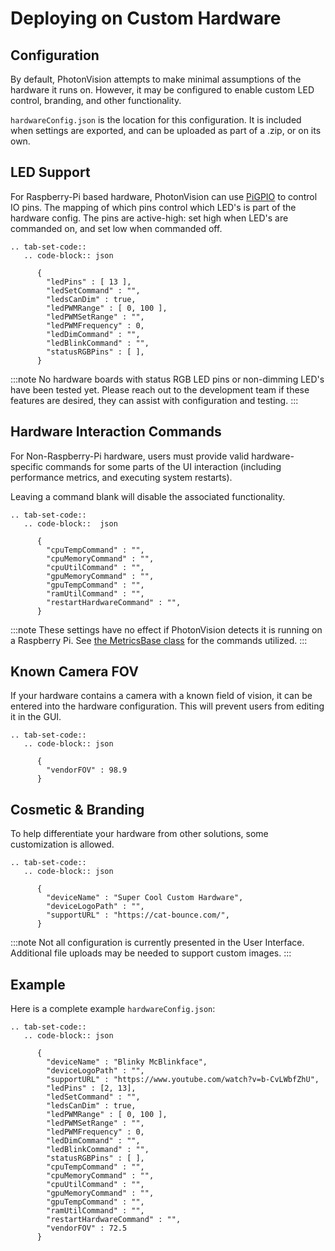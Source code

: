 # Deploying on Custom Hardware

## Configuration

By default, PhotonVision attempts to make minimal assumptions of the hardware it runs on. However, it may be configured to enable custom LED control, branding, and other functionality.

`hardwareConfig.json` is the location for this configuration. It is included when settings are exported, and can be uploaded as part of a .zip, or on its own.

## LED Support

For Raspberry-Pi based hardware, PhotonVision can use [PiGPIO](https://abyz.me.uk/rpi/pigpio/) to control IO pins. The mapping of which pins control which LED's is part of the hardware config. The pins are active-high: set high when LED's are commanded on, and set low when commanded off.

```{eval-rst}
.. tab-set-code::
   .. code-block:: json

      {
        "ledPins" : [ 13 ],
        "ledSetCommand" : "",
        "ledsCanDim" : true,
        "ledPWMRange" : [ 0, 100 ],
        "ledPWMSetRange" : "",
        "ledPWMFrequency" : 0,
        "ledDimCommand" : "",
        "ledBlinkCommand" : "",
        "statusRGBPins" : [ ],
      }
```

:::note
No hardware boards with status RGB LED pins or non-dimming LED's have been tested yet. Please reach out to the development team if these features are desired, they can assist with configuration and testing.
:::

## Hardware Interaction Commands

For Non-Raspberry-Pi hardware, users must provide valid hardware-specific commands for some parts of the UI interaction (including performance metrics, and executing system restarts).

Leaving a command blank will disable the associated functionality.

```{eval-rst}
.. tab-set-code::
   .. code-block::  json

      {
        "cpuTempCommand" : "",
        "cpuMemoryCommand" : "",
        "cpuUtilCommand" : "",
        "gpuMemoryCommand" : "",
        "gpuTempCommand" : "",
        "ramUtilCommand" : "",
        "restartHardwareCommand" : "",
      }
```

:::note
These settings have no effect if PhotonVision detects it is running on a Raspberry Pi. See [the MetricsBase class](https://github.com/PhotonVision/photonvision/blob/dbd631da61b7c86b70fa6574c2565ad57d80a91a/photon-core/src/main/java/org/photonvision/common/hardware/metrics/MetricsBase.java) for the commands utilized.
:::

## Known Camera FOV

If your hardware contains a camera with a known field of vision, it can be entered into the hardware configuration. This will prevent users from editing it in the GUI.

```{eval-rst}
.. tab-set-code::
   .. code-block:: json

      {
        "vendorFOV" : 98.9
      }
```

## Cosmetic & Branding

To help differentiate your hardware from other solutions, some customization is allowed.

```{eval-rst}
.. tab-set-code::
   .. code-block:: json

      {
        "deviceName" : "Super Cool Custom Hardware",
        "deviceLogoPath" : "",
        "supportURL" : "https://cat-bounce.com/",
      }
```

:::note
Not all configuration is currently presented in the User Interface. Additional file uploads may be needed to support custom images.
:::

## Example

Here is a complete example `hardwareConfig.json`:

```{eval-rst}
.. tab-set-code::
   .. code-block:: json

      {
        "deviceName" : "Blinky McBlinkface",
        "deviceLogoPath" : "",
        "supportURL" : "https://www.youtube.com/watch?v=b-CvLWbfZhU",
        "ledPins" : [2, 13],
        "ledSetCommand" : "",
        "ledsCanDim" : true,
        "ledPWMRange" : [ 0, 100 ],
        "ledPWMSetRange" : "",
        "ledPWMFrequency" : 0,
        "ledDimCommand" : "",
        "ledBlinkCommand" : "",
        "statusRGBPins" : [ ],
        "cpuTempCommand" : "",
        "cpuMemoryCommand" : "",
        "cpuUtilCommand" : "",
        "gpuMemoryCommand" : "",
        "gpuTempCommand" : "",
        "ramUtilCommand" : "",
        "restartHardwareCommand" : "",
        "vendorFOV" : 72.5
      }
```

